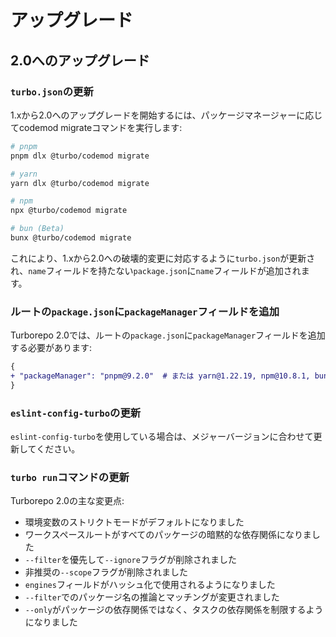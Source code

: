 # アップグレード

## 2.0へのアップグレード

### `turbo.json`の更新

1.xから2.0へのアップグレードを開始するには、パッケージマネージャーに応じてcodemod migrateコマンドを実行します:

```bash
# pnpm
pnpm dlx @turbo/codemod migrate

# yarn
yarn dlx @turbo/codemod migrate

# npm
npx @turbo/codemod migrate

# bun (Beta)
bunx @turbo/codemod migrate
```

これにより、1.xから2.0への破壊的変更に対応するように`turbo.json`が更新され、`name`フィールドを持たない`package.json`に`name`フィールドが追加されます。

### ルートの`package.json`に`packageManager`フィールドを追加

Turborepo 2.0では、ルートの`package.json`に`packageManager`フィールドを追加する必要があります:

```diff
{
+ "packageManager": "pnpm@9.2.0"  # または yarn@1.22.19, npm@10.8.1, bun@1.2.0
}
```

### `eslint-config-turbo`の更新

`eslint-config-turbo`を使用している場合は、メジャーバージョンに合わせて更新してください。

### `turbo run`コマンドの更新

Turborepo 2.0の主な変更点:

- 環境変数のストリクトモードがデフォルトになりました
- ワークスペースルートがすべてのパッケージの暗黙的な依存関係になりました
- `--filter`を優先して`--ignore`フラグが削除されました
- 非推奨の`--scope`フラグが削除されました
- `engines`フィールドがハッシュ化で使用されるようになりました
- `--filter`でのパッケージ名の推論とマッチングが変更されました
- `--only`がパッケージの依存関係ではなく、タスクの依存関係を制限するようになりました
